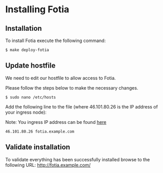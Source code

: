# Installing Fotia

## Installation

To install Fotia execute the following command:

```
$ make deploy-fotia
```

## Update hostfile

We need to edit our hostfile to allow access to Fotia.

Please follow the steps below to make the necessary changes.

```
$ sudo nano /etc/hosts
```

Add the following line to the file (where 46.101.80.26 is the IP address of your ingress node):

Note: You ingress IP address can be found [here](https://cloud.digitalocean.com/tags/google-developer-group-demo)

```
46.101.80.26 fotia.example.com
```

## Validate installation

To validate everything has been successfully installed browse to the following URL: <a href="http://fotia.example.com/" target="_blank">http://fotia.example.com/</a>